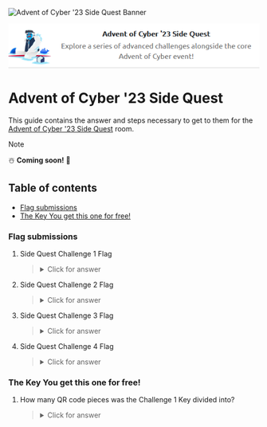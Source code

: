 ![Advent of Cyber '23 Side Quest Banner](https://tryhackme-images.s3.amazonaws.com/user-uploads/6093e17fa004d20049b6933e/room-content/8d1eef4732f7fc206539fb68abdabc5d.svg)

<p align="center">
   <img src="https://github.com/Kevinovitz/TryHackMe_Writeups/blob/main/adventofcyber23sidequest/Advent_Of_Cyber_23_Side_Quest_Cover.png" alt="Advent of Cyber '23 Side Quest Logo">
</p>

# Advent of Cyber '23 Side Quest

This guide contains the answer and steps necessary to get to them for the [Advent of Cyber '23 Side Quest](https://tryhackme.com/room/adventofcyber23sidequest) room.

> [!Note]
> ☃️ **Coming soon!** 🎄

## Table of contents

- [Flag submissions](#flag_submissions)
- [The Key You get this one for free!](#the_key_you_get_this_one_for_free)

### Flag submissions

1. Side Quest Challenge 1 Flag 

   

   ><details><summary>Click for answer</summary></details>

2. Side Quest Challenge 2 Flag 



   ><details><summary>Click for answer</summary></details>

3. Side Quest Challenge 3 Flag 



   ><details><summary>Click for answer</summary></details>

4. Side Quest Challenge 4 Flag 

   

   ><details><summary>Click for answer</summary></details>
   
### The Key You get this one for free!

1. How many QR code pieces was the Challenge 1 Key divided into?  
   


   ><details><summary>Click for answer</summary></details>
